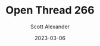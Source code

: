 ---
layout: podcast
title: "Open Thread 266"
author: Scott Alexander
description: https://astralcodexten.substack.com/p/open-thread-266
date: 2023-03-06
length: 251907
duration: 63
guid: open-thread-266
---